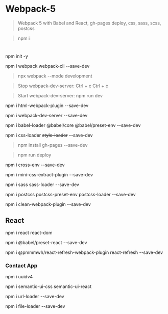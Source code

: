 # Webpack-5

>  Webpack 5 with Babel and React, gh-pages deploy, css, sass, scss, postcss

> npm i

#

npm init -y

npm i webpack webpack-cli --save-dev

> npx webpack --mode development

> Stop webpack-dev-server: Ctrl + c Ctrl + c

> Start webpack-dev-server: npm run dev

npm i html-webpack-plugin --save-dev

npm i webpack-dev-server --save-dev

npm i babel-loader @babel/core @babel/preset-env --save-dev

npm i css-loader ~~style-loader~~ --save-dev

> npm install gh-pages --save-dev

> npm run deploy

npm i cross-env --save-dev

npm i mini-css-extract-plugin --save-dev

npm i sass sass-loader --save-dev

npm i postcss postcss-preset-env postcss-loader --save-dev

npm i clean-webpack-plugin --save-dev

## React

npm i react react-dom

npm i @babel/preset-react --save-dev

npm i @pmmmwh/react-refresh-webpack-plugin react-refresh --save-dev

### Contact App

npm i uuidv4

npm i semantic-ui-css semantic-ui-react

npm i url-loader --save-dev

npm i file-loader --save-dev
